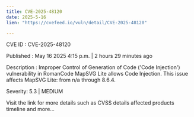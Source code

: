 ```yaml
---
title: CVE-2025-48120
date: 2025-5-16
lien: "https://cvefeed.io/vuln/detail/CVE-2025-48120"

---
```


CVE ID : CVE-2025-48120

Published :  May 16
2025
4:15 p.m. | 2 hours
29 minutes ago

Description : Improper Control of Generation of Code ('Code Injection') vulnerability in RomanCode MapSVG Lite allows Code Injection. This issue affects MapSVG Lite: from n/a through 8.6.4.

Severity: 5.3 | MEDIUM

Visit the link for more details
such as CVSS details
affected products
timeline
and more...
